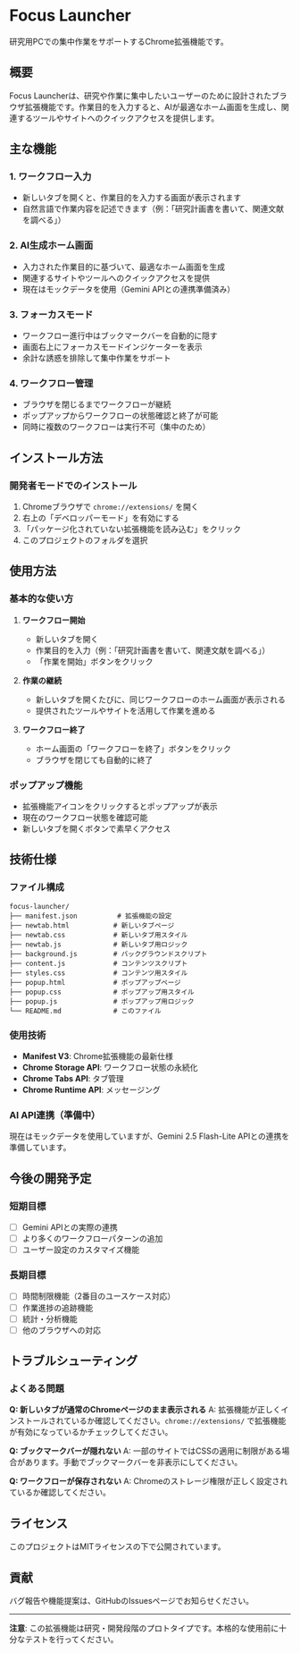 # Focus Launcher

研究用PCでの集中作業をサポートするChrome拡張機能です。

## 概要

Focus Launcherは、研究や作業に集中したいユーザーのために設計されたブラウザ拡張機能です。作業目的を入力すると、AIが最適なホーム画面を生成し、関連するツールやサイトへのクイックアクセスを提供します。

## 主な機能

### 1. ワークフロー入力
- 新しいタブを開くと、作業目的を入力する画面が表示されます
- 自然言語で作業内容を記述できます（例：「研究計画書を書いて、関連文献を調べる」）

### 2. AI生成ホーム画面
- 入力された作業目的に基づいて、最適なホーム画面を生成
- 関連するサイトやツールへのクイックアクセスを提供
- 現在はモックデータを使用（Gemini APIとの連携準備済み）

### 3. フォーカスモード
- ワークフロー進行中はブックマークバーを自動的に隠す
- 画面右上にフォーカスモードインジケーターを表示
- 余計な誘惑を排除して集中作業をサポート

### 4. ワークフロー管理
- ブラウザを閉じるまでワークフローが継続
- ポップアップからワークフローの状態確認と終了が可能
- 同時に複数のワークフローは実行不可（集中のため）

## インストール方法

### 開発者モードでのインストール

1. Chromeブラウザで `chrome://extensions/` を開く
2. 右上の「デベロッパーモード」を有効にする
3. 「パッケージ化されていない拡張機能を読み込む」をクリック
4. このプロジェクトのフォルダを選択

## 使用方法

### 基本的な使い方

1. **ワークフロー開始**
   - 新しいタブを開く
   - 作業目的を入力（例：「研究計画書を書いて、関連文献を調べる」）
   - 「作業を開始」ボタンをクリック

2. **作業の継続**
   - 新しいタブを開くたびに、同じワークフローのホーム画面が表示される
   - 提供されたツールやサイトを活用して作業を進める

3. **ワークフロー終了**
   - ホーム画面の「ワークフローを終了」ボタンをクリック
   - ブラウザを閉じても自動的に終了

### ポップアップ機能

- 拡張機能アイコンをクリックするとポップアップが表示
- 現在のワークフロー状態を確認可能
- 新しいタブを開くボタンで素早くアクセス

## 技術仕様

### ファイル構成
```
focus-launcher/
├── manifest.json          # 拡張機能の設定
├── newtab.html           # 新しいタブページ
├── newtab.css            # 新しいタブ用スタイル
├── newtab.js             # 新しいタブ用ロジック
├── background.js         # バックグラウンドスクリプト
├── content.js            # コンテンツスクリプト
├── styles.css            # コンテンツ用スタイル
├── popup.html            # ポップアップページ
├── popup.css             # ポップアップ用スタイル
├── popup.js              # ポップアップ用ロジック
└── README.md             # このファイル
```

### 使用技術
- **Manifest V3**: Chrome拡張機能の最新仕様
- **Chrome Storage API**: ワークフロー状態の永続化
- **Chrome Tabs API**: タブ管理
- **Chrome Runtime API**: メッセージング

### AI API連携（準備中）
現在はモックデータを使用していますが、Gemini 2.5 Flash-Lite APIとの連携を準備しています。

## 今後の開発予定

### 短期目標
- [ ] Gemini APIとの実際の連携
- [ ] より多くのワークフローパターンの追加
- [ ] ユーザー設定のカスタマイズ機能

### 長期目標
- [ ] 時間制限機能（2番目のユースケース対応）
- [ ] 作業進捗の追跡機能
- [ ] 統計・分析機能
- [ ] 他のブラウザへの対応

## トラブルシューティング

### よくある問題

**Q: 新しいタブが通常のChromeページのまま表示される**
A: 拡張機能が正しくインストールされているか確認してください。`chrome://extensions/` で拡張機能が有効になっているかチェックしてください。

**Q: ブックマークバーが隠れない**
A: 一部のサイトではCSSの適用に制限がある場合があります。手動でブックマークバーを非表示にしてください。

**Q: ワークフローが保存されない**
A: Chromeのストレージ権限が正しく設定されているか確認してください。

## ライセンス

このプロジェクトはMITライセンスの下で公開されています。

## 貢献

バグ報告や機能提案は、GitHubのIssuesページでお知らせください。

---

**注意**: この拡張機能は研究・開発段階のプロトタイプです。本格的な使用前に十分なテストを行ってください。 